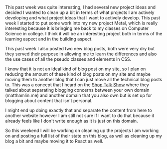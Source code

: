 This past week was quite interesting, I had several new
project ideas and decided I wanted to clean up a bit in terms
of what projects I am actively developing and what project
ideas that I want to actively develop. This past week I started
to put some work into my new project Metal, which is really interesting
because it is bringing me back to my classes on Computer Science in
college. I think it will be an interesting project both in terms
of the learning aspect and in the building aspect.


This past week I also posted two new blog posts, both were very dry
but they served their purpose in allowing me to learn the differences and also the use cases of all the pseudo classes and elements in CSS.


I know that it is not an ideal kind of blog post on my site, so I plan on
reducing the amount of these kind of blog posts on my site and maybe moving
them to another blog that I can just move all the technical blog posts to.
This was a concept that I heard on the <a href="http://shoptalkshow.com/" data-css-link-article>Shop Talk Show</a>
where they talked about separating blogging concerns between your own domain (matthamlin.me) and
another domain that you also own but is set up for blogging about content that isn't personal.


I might end up doing exactly that and separate the content from here to another website
however I am still not sure if I want to do that because it already feels like I don't write
enough as it is just on this domain.


So this weekend I will be working on cleaning up the projects I am working on and posting a full list of
their state on this blog, as well as cleaning up my blog a bit and maybe moving it to React as well.
